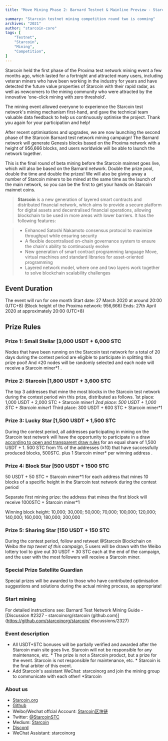 ```yaml
---
title: "Move Mining Phase 2: Barnard Testnet & Mainline Preview - Starcoin"

summary: "Starcoin testnet mining competition round two is comming"
archives: "2021"
author: "starcoin-core"
tags: [
    "Testnet",
    "Starcoin",
	"Mining",
	"Competition",
]
---
```


Starcoin held the first phase of the Proxima test network mining event a few months ago, which lasted for a fortnight and attracted many users, including veteran miners who have been working in the industry for years and have detected the future value properties of Starcoin with their rapid radar, as well as newcomers to the mining community who were attracted by the innovative 'one-click mining with zero threshold'. 

The mining event allowed everyone to experience the Starcoin test network's mining mechanism first-hand, and gave the technical team valuable data feedback to help us continuously optimise the project. Thank you again for your participation and help!

After recent optimisations and upgrades, we are now launching the second phase of the Starcoin Barnard test network mining campaign! The Barnard network will generate Genesis blocks based on the Proxima network with a height of 956,666 blocks, and users worldwide will be able to launch the network together.

This is the final round of beta mining before the Starcoin mainnet goes live, which will also be based on the Barnard network. Double the prize pool, double the time and double the prizes! We will also be giving away a number of Starcoin miners to be mined at the same time as the launch of the main network, so you can be the first to get your hands on Starcoin mainnet coins.


> **Starcoin** is a new generation of layered smart contracts and distributed financial network, which aims to provide a secure platform for digital assets and decentralised financial operations, allowing blockchain to be used in more areas with lower barriers. It has the following features:

>* Enhanced Satoshi Nakamoto consensus protocol to maximize throughput while ensuring security
>* A flexible decentralised on-chain governance system to ensure the chain's ability to continuously evolve
>* New generation of smart contract programming language Move, virtual machines and standard libraries for asset-oriented programming
>* Layered network model, where one and two layers work together to solve blockchain scalability challenges


## Event Duration

The event will run for one month
Start date: 27 March 2020 at around 20:00 (UTC+8) (Block height of the Proxima network: 956,666)
Ends: 27th April 2020 at approximately 20:00 (UTC+8) 



## Prize Rules

### Prize 1: Small Stellar [3,000 USDT + 6,000 STC

Nodes that have been running on the Starcoin test network for a total of 20 days during the contest period are eligible to participate in splitting this prize pool! And ≤20 nodes will be randomly selected and each node will receive a Starcoin miner*1 .


### Prize 2: Starcoin [1,800 USDT + 3,600 STC

The top 3 addresses that mine the most blocks in the Starcoin test network during the contest period win this prize, distributed as follows. 
1st place: 1,000 USDT + 2,000 STC + Starcoin miner*1
2nd place: 500 USDT + 1,000 STC + Starcoin miner*1
Third place: 300 USDT + 600 STC + Starcoin miner*1 


### Prize 3: Lucky Star [1,500 USDT + 1,500 STC

During the contest period, all addresses participating in mining on the Starcoin test network will have the opportunity to participate in a draw [according to open and transparent draw rules](https://github.com/starcoinorg/stcmint-fight) for an equal share of 1,500 USDT + 1. 500 STC from 1% of the addresses (≥10) that have successfully produced blocks, 500STC. plus 1 Starcoin miner* per winning address .


### Prize 4: Block Star [500 USDT + 1500 STC

50 USDT + 50 STC + Starcoin miner*1 for each address that mines 10 blocks of a specific height in the Starcoin test network during the contest period 

Separate first mining prize: the address that mines the first block will receive 1000STC + Starcoin miner*1 

Winning block height: 10,000; 30,000; 50,000; 70,000; 100,000; 120,000; 140,000; 160,000; 180,000; 200,000



### Prize 5: Sharing Star [150 USDT + 150 STC

During the contest period, follow and retweet @Starcoin Blockchain on Weibo *the top tweet of this campaign*, 5 users will be drawn with the Weibo lottery tool to give out 30 USDT + 30 STC each at the end of the campaign, and the user with the most followers will receive a Starcoin miner. 


### Special Prize Satellite Guardian

Special prizes will be awarded to those who have contributed optimisation suggestions and solutions during the actual mining process, as appropriate! 


### Start mining

For detailed instructions see: Barnard Test Network Mining Guide - [Discussion #2327 - starcoinorg/starcoin (github.com)](https://github.com/starcoinorg/starcoin/ discussions/2327)

### Event description

* All USDT+STC bonuses will be partially verified and awarded after the Starcoin main site goes live.
Starcoin will not be responsible for any maintenance, etc. * The prize is not a Starcoin product, but a prize for the event.
Starcoin is not responsible for maintenance, etc. * Starcoin is the final arbiter of this event.
* Add Starcoin's assistant WeChat: starcoinorg and join the mining group to communicate with each other! *Starcoin


### About us

* [Starcoin.org](https://starcoin.org/)
* [Github](https://github.com/starcoinorg/starcoin)
* Weibo/Wechat offcial Account: [Starcoin区块链](https://weibo.com/u/7480684466)
* Twitter: [@StarcoinSTC](https://twitter.com/StarcoinSTC)
* Medium: [Starcoin](https://starcoin.medium.com/)
* [Discord](https://discord.gg/DJkU8NAezd)
* WeChat Assistant: starcoinorg

